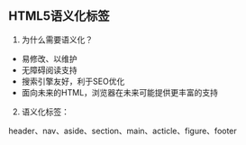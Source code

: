 ## HTML5语义化标签

1. 为什么需要语义化？

- 易修改、以维护
- 无障碍阅读支持
- 搜索引擎友好，利于SEO优化
- 面向未来的HTML，浏览器在未来可能提供更丰富的支持
  
2. 语义化标签：

  header、nav、aside、section、main、acticle、figure、footer
